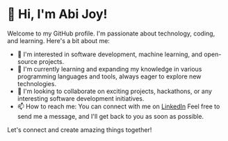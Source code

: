 # 👋 Hi, I'm Abi Joy!

Welcome to my GitHub profile. I'm passionate about technology, coding, and learning. Here's a bit about me:

- 👀 I'm interested in software development, machine learning, and open-source projects.
- 🌱 I'm currently learning and expanding my knowledge in various programming languages and tools, always eager to explore new technologies.
- 💞️ I'm looking to collaborate on exciting projects, hackathons, or any interesting software development initiatives.
- 📫 How to reach me: You can connect with me on [LinkedIn](https://in.linkedin.com/in/abi-joy?original_referer=https%3A%2F%2Fwww.google.com)  Feel free to send me a message, and I'll get back to you as soon as possible.

Let's connect and create amazing things together!

<!---
abi-joy/abi-joy is a ✨ special ✨ repository because its `README.md` (this file) appears on your GitHub profile.
You can click the "Edit" button above to make changes to this file and personalize your GitHub profile even more.
--->
